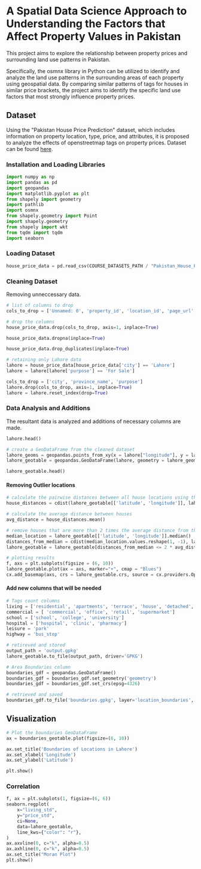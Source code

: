 
# A Spatial Data Science Approach to Understanding the Factors that Affect Property Values in Pakistan

This project aims to explore the relationship between property prices and surrounding land use patterns in Pakistan. 

Specifically, the osmnx library in Python can be utilized to identify and analyze the land use patterns in the surrounding areas of each property using geospatial data. By comparing similar patterns of tags for houses in similar price brackets, the project aims to identify the specific land use factors that most strongly influence property prices.

## Dataset

Using the "Pakistan House Price Prediction" dataset, which includes information on property location, type, price, and attributes, it is proposed to analyze the effects of openstreetmap tags on property prices.
Dataset can be found [here](https://www.kaggle.com/code/hadeerismail/pakistan-house-price-prediction-eda-ml-model/data). 

### Installation and Loading Libraries
```python
import numpy as np
import pandas as pd
import geopandas
import matplotlib.pyplot as plt
from shapely import geometry
import pathlib
import osmnx
from shapely.geometry import Point
import shapely.geometry
from shapely import wkt
from tqdm import tqdm
import seaborn
```

### Loading Dataset

```python
house_price_data = pd.read_csv(COURSE_DATASETS_PATH / "Pakistan_House_Price_Prediction.csv")
```

### Cleaning Dataset
Removing unneccessary data.

```python
# list of columns to drop
cols_to_drop = ['Unnamed: 0', 'property_id', 'location_id', 'page_url', 'baths', 'bedrooms', 'date_added', 'agency', 'agent']

# drop the columns
house_price_data.drop(cols_to_drop, axis=1, inplace=True)

house_price_data.dropna(inplace=True)

house_price_data.drop_duplicates(inplace=True)

# retaining only Lahore data
lahore = house_price_data[house_price_data['city'] == 'Lahore']
lahore = lahore[lahore['purpose'] == 'For Sale']

cols_to_drop = ['city', 'province_name', 'purpose']
lahore.drop(cols_to_drop, axis=1, inplace=True)
lahore = lahore.reset_index(drop=True)
```

### Data Analysis and Additions

The resultant data is analyzed and additions of necessary columns are made.

```python
lahore.head()

# create a GeoDataFrame from the cleaned dataset
lahore_geoms = geopandas.points_from_xy(x = lahore["longitude"], y = lahore["latitude"], crs = "EPSG:4326") 
lahore_geotable = geopandas.GeoDataFrame(lahore, geometry = lahore_geoms)

lahore_geotable.head()
```

#### Removing Outlier locations
```python
# calculate the pairwise distances between all house locations using the haversine formula
house_distances = cdist(lahore_geotable[['latitude', 'longitude']], lahore_geotable[['latitude', 'longitude']], metric='euclidean')

# calculate the average distance between houses
avg_distance = house_distances.mean()

# remove houses that are more than 2 times the average distance from the median location
median_location = lahore_geotable[['latitude', 'longitude']].median()
distances_from_median = cdist(median_location.values.reshape(1, -1), lahore_geotable[['latitude', 'longitude']], metric='euclidean')[0]
lahore_geotable = lahore_geotable[distances_from_median <= 2 * avg_distance]

# plotting results
f, axs = plt.subplots(figsize = (6, 10))
lahore_geotable.plot(ax = axs, marker="+", cmap = "Blues")
cx.add_basemap(axs, crs = lahore_geotable.crs, source = cx.providers.OpenStreetMap.Mapnik);
```
#### Add new columns that will be needed
```python
# Tags count columns
living = ['residential', 'apartments', 'terrace', 'house', 'detached', 'semidetached_house']
commercial = [ 'commercial', 'office', 'retail', 'supermarket']
school = ['school', 'college', 'university']
hospital = ['hospital', 'clinic', 'pharmacy']
leisure = 'park'
highway = 'bus_stop'

# retireved and stored
output_path = 'output.gpkg'
lahore_geotable.to_file(output_path, driver='GPKG')

# Area Boundaries column
boundaries_gdf = geopandas.GeoDataFrame()
boundaries_gdf = boundaries_gdf.set_geometry('geometry')
boundaries_gdf = boundaries_gdf.set_crs(epsg=4326)

# retrieved and saved
boundaries_gdf.to_file('boundaries.gpkg', layer='location_boundaries', driver='GPKG')
```

## Visualization
```python
# Plot the boundaries GeoDataFrame
ax = boundaries_geotable.plot(figsize=(6, 10))

ax.set_title('Boundaries of Locations in Lahore')
ax.set_xlabel('Longitude')
ax.set_ylabel('Latitude')

plt.show()
```
### Correlation
```python
f, ax = plt.subplots(1, figsize=(6, 6))
seaborn.regplot(
    x="living_std",
    y="price_std",
    ci=None,
    data=lahore_geotable,
    line_kws={"color": "r"},
)
ax.axvline(0, c="k", alpha=0.5)
ax.axhline(0, c="k", alpha=0.5)
ax.set_title("Moran Plot")
plt.show()

```
